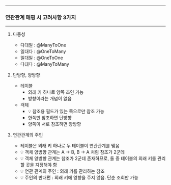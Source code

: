 -----
### 연관관계 매핑 시 고려사항 3가지
-----
1. 다중성
   - 다대일 : @ManyToOne
   - 일대다 : @OneToMany
   - 일대일 : @OneToOne
   - 다대다 : @ManyToMany

2. 단방향, 양방향
   - 테이블
     + 외래 키 하나로 양쪽 조인 가능
     + 방향이라는 개념이 없음
   - 객체
     + 💡 참조용 필드가 있는 쪽으로만 참조 가능
     + 한쪽만 참조하면 단방향
     + 양쪽이 서로 참조하면 양방향
      
3. 연관관계의 주인
   - 테이블은 외래 키 하나로 두 테이블이 연관관계를 맺음
   - 💡 객체 양방향 관계는 A → B, B → A 처럼 참조가 2군데
   - 💡 객체 양방향 관계는 참조가 2군데 존재하므로, 둘 중 테이블의 외래 키를 관리할 곳을 지정해야 함
   - 💡 연관 관계의 주인 : 외래 키를 관리하는 참조
   - 💡 주인의 반대편 : 외래 키에 영향을 주지 않음. 단순 조회만 가능
